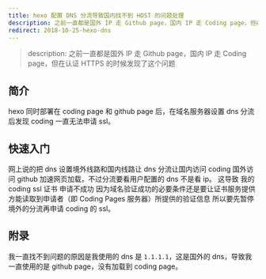 ```yaml
---
title: hexo 配置 DNS 分流导致国内找不到 HOST 的问题处理
description: 之前一直都是国外 IP 走 Github page，国内 IP 走 Coding page，但在认证 HTTPS 的时候发现了这个问题
redirect: 2018-10-25-hexo-dns
---
```


> description: 之前一直都是国外 IP 走 Github page，国内 IP 走 Coding page，但在认证 HTTPS 的时候发现了这个问题

## 简介
hexo 同时部署在 coding page 和 github page 后，在域名服务器设置 dns 分流后发现 coding 一直无法申请 ssl。

## 快速入门
网上说的把 dns 设置境外线路和国内线路让 dns 分流让国内访问 coding 国外访问 github 加速网页加载，不过分流要看用户配置的 dns 不是看 ip。
这导致 我的 coding ssl 证书 申请不成功 因为域名验证成功的必要条件还是要让证书服务提供方能读取到申请者（即 Coding Pages 服务器）所提供的验证信息
所以要先暂停境外的分流再申请 coding 的 ssl。

## 附录
我一直找不到问题的原因是我使用的 dns 是 `1.1.1.1`，这是国外的 dns，导致我一直使用的是 github page，没有加载到 coding page。
